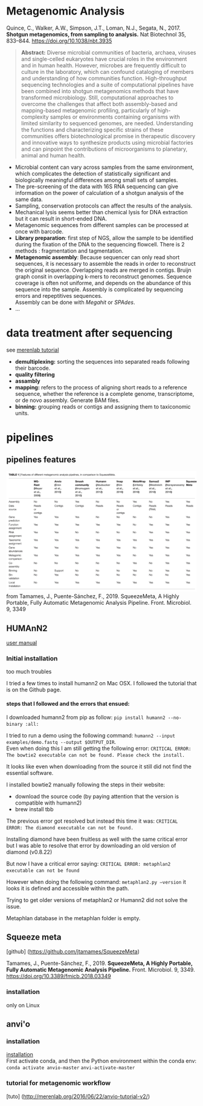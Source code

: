 # Metagenomic Analysis
Quince, C., Walker, A.W., Simpson, J.T., Loman, N.J., Segata, N., 2017. **Shotgun metagenomics, from sampling to analysis.** Nat Biotechnol 35, 833–844. <https://doi.org/10.1038/nbt.3935>
> **Abstract:** Diverse microbial communities of bacteria, archaea, viruses and single-celled eukaryotes have crucial roles in the environment and in human health. However, microbes are frequently difficult to culture in the laboratory, which can confound cataloging
of members and understanding of how communities function. High-throughput sequencing technologies and a suite of computational pipelines have been combined into shotgun metagenomics methods that have transformed microbiology. Still, computational approaches to overcome the challenges that affect both assembly-based and mapping-based metagenomic profiling, particularly of high-complexity samples or environments containing organisms with limited similarity to sequenced genomes, are needed. Understanding the functions and characterizing specific strains of these communities offers biotechnological promise in therapeutic discovery and innovative ways to synthesize products using microbial factories and can pinpoint the contributions of microorganisms to planetary, animal and human health.

- Microbial content can vary across samples from the same environment, which complicates the detection of statistically significant and biologically meaningful differences among small sets of samples. 
- The pre-screening of the data with 16S RNA sequencing can give information on the power of calculation of a shotgun analysis of the same data.  
- Sampling, conservation protocols can affect the results of the analysis. 
- Mechanical lysis seems better than chemical lysis for DNA extraction but it can result in short-ended DNA.
- Metagenomic sequences from different samples can be processed at once with barcode. 
- **Library preparation**: first step of NGS, allow the sample to be identified during the fixation of the DNA to the sequencing flowcell. There is 2 methods : fragmentation and tagmentation.
- **Metagenomic assembly**: Because sequencer can only read short sequences, it is necessary to assemble the reads in order to reconstruct the original sequence. Overlapping reads are merged in contigs. Bruijn graph consit in overlapping k-mers to reconstruct genomes. Sequence coverage is often not uniforme, and depends on the abundance of this sequence into the sample. Assembly is complicated by sequencing errors and repeptitives sequences.     
Assembly can be done with *Megahit* or *SPAdes*.
- ...

# data treatment after sequencing 
see [merenlab tutorial](http://merenlab.org/tutorials/assembly-based-metagenomics/)

- **demultiplexing:**  sorting the sequences into separated reads following their barcode. 
- **quality filtering**
- **assambly** 
- **mapping:** refers to the process of aligning short reads to a reference sequence, whether the reference is a complete genome, transcriptome, or de novo assembly. Generate BAM files. 
- **binning:** grouping reads or contigs and assigning them to taxiconomic units. 


# pipelines
## pipelines features
![](ims/pipelines_features.jpeg) from Tamames, J., Puente-Sánchez, F., 2019. SqueezeMeta, A Highly Portable, Fully Automatic Metagenomic Analysis Pipeline. Front. Microbiol. 9, 3349


## HUMAnN2
[user manual](https://github.com/biobakery/humann)
### Initial installation 
too much troubles

I tried a few times to install humann2 on Mac OSX.
I followed the tutorial that is on the Github page.

#### steps that I followed and the errors that ensued:
I downloaded humann2 from pip as follow: `pip install humann2 --no-binary :all:`

I tried to run a demo using the following command: `humann2 --input examples/demo.fastq --output $OUTPUT_DIR`.  
Even when doing this I am still getting the following error: `CRITICAL ERROR: The bowtie2 executable can not be found. Please check the install.`

It looks like even when downloading from the source it still did not find the essential software.

I installed bowtie2 manually following the steps in their website:
- download the source code (by paying attention that the version is compatible with humann2)
- brew install tbb

The previous error got resolved but instead this time it was: `CRITICAL ERROR: The diamond executable can not be found.`

Installing diamond have been fruitless as well with the same critical error but I was able to resolve that error by downloading an old version of diamond (v0.8.22)

But now I have a critical error saying: `CRITICAL ERROR: metaphlan2 executable can not be found`

However when doing the following command: `metaphlan2.py —version` it looks it is defined and accessible within the path.

Trying to get older versions of metaphlan2 or Humann2 did not solve the issue.

Metaphlan database in the metaphlan folder is empty. 

## Squeeze meta 
[github] (https://github.com/jtamames/SqueezeMeta)  
 
Tamames, J., Puente-Sánchez, F., 2019. **SqueezeMeta, A Highly Portable, Fully Automatic Metagenomic Analysis Pipeline.** Front. Microbiol. 9, 3349. <https://doi.org/10.3389/fmicb.2018.03349>

### installation 
only on Linux 

## anvi'o
### installation
[installation](http://merenlab.org/2016/06/26/installation-v2/)  
First activate conda, and then the Python environment within the conda env:
`conda activate anvio-master`
`anvi-activate-master`

### tutorial for metagenomic workflow 
[tuto] (http://merenlab.org/2016/06/22/anvio-tutorial-v2/)
